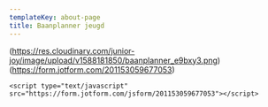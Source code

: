 ```yaml
---
templateKey: about-page
title: Baanplanner jeugd
---
```


(https://res.cloudinary.com/junior-joy/image/upload/v1588181850/baanplanner_e9bxy3.png)(https://form.jotform.com/201153059677053)
	
	<script type="text/javascript" src="https://form.jotform.com/jsform/201153059677053"></script>
